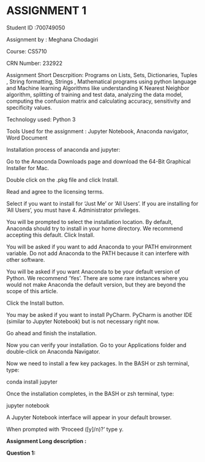 # **ASSIGNMENT 1**

  Student ID :700749050
  
  Assignment by : Meghana Chodagiri
  
  Course: CS5710
  
  CRN Number: 232922
  
 Assignment Short Descrpition:
 Programs on Lists, Sets, Dictionaries, Tuples , String formatting, Strings , Mathematical programs using python language and Machine learning Algorithms like understanding K Nearest Neighbor algorithm, splitting of training and test data, analyzing the data model, computing the confusion matrix and calculating accuracy, sensitivity and specificity values.

Technology used:
  Python 3

Tools Used for the assignment :
  Jupyter Notebook,
  Anaconda navigator,
  Word Document
 
Installation process of anaconda and jupyter: 

Go to the Anaconda Downloads page and download the 64-Bit Graphical Installer for Mac.

Double click on the .pkg file and click Install.

Read and agree to the licensing terms.

Select if you want to install for ‘Just Me’ or ‘All Users’. If you are installing for ‘All Users’, you must have 4. Administrator privileges.

You will be prompted to select the installation location. By default, Anaconda should try to install in your home directory. We recommend accepting this default. Click Install.

You will be asked if you want to add Anaconda to your PATH environment variable. Do not add Anaconda to the PATH because it can interfere with other software.

You will be asked if you want Anaconda to be your default version of Python. We recommend ‘Yes’. There are some rare instances where you would not make Anaconda the default version, but they are beyond the scope of this article.

Click the Install button.

You may be asked if you want to install PyCharm. PyCharm is another IDE (similar to Jupyter Notebook) but is not necessary right now.

Go ahead and finish the installation.

Now you can verify your installation. Go to your Applications folder and double-click on Anaconda Navigator.

Now we need to install a few key packages. In the BASH or zsh terminal, type:

conda install jupyter

Once the installation completes, in the BASH or zsh terminal, type:

jupyter notebook

A Jupyter Notebook interface will appear in your default browser.

When prompted with ‘Proceed ([y]/n)?’ type y.


**Assignment Long description :**

**Question 1:**







